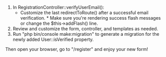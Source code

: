  1) In RegistrationController::verifyUserEmail():
    * Customize the last redirectToRoute() after a successful email verification.    * Make sure you're rendering success flash messages or change the $this->addFlash() line.
 2) Review and customize the form, controller, and templates as needed.
 3) Run "php bin/console make:migration" to generate a migration for the newly added User::isVerified property.

 Then open your browser, go to "/register" and enjoy your new form!